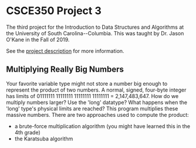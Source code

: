 # CSCE350 Project 3
The third project for the Introduction to Data Structures and Algorithms at the University of South Carolina--Columbia. This was taught by Dr. Jason O'Kane in the Fall of 2019.

See the [project description](https://cse.sc.edu/~jokane/teaching/350/project3.pdf) for more information.

## Multiplying Really Big Numbers
Your favorite variable type might not store a number big enough to represent the product of two numbers. A normal, signed, four-byte integer has limits of 01111111 11111111 11111111 11111111 = 2,147,483,647. How do we multiply numbers larger? Use the 'long' datatype? What happens when the 'long' type's physical limits are reached? 
This program multiplies these massive numbers. There are two approaches used to compute the product:
* a brute-force multiplication algorithm (you might have learned this in the 4th grade)
* the Karatsuba algorithm
